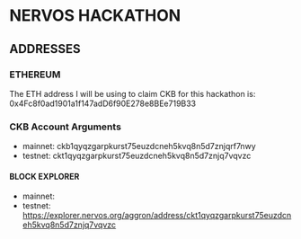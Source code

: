 # NERVOS HACKATHON

## ADDRESSES

### ETHEREUM

The ETH address I will be using to claim CKB for this hackathon is: 0x4Fc8f0ad1901a1f147adD6f90E278e8BEe719B33

### CKB Account Arguments

+ mainnet: ckb1qyqzgarpkurst75euzdcneh5kvq8n5d7znjqrf7nwy
+ testnet: ckt1qyqzgarpkurst75euzdcneh5kvq8n5d7znjq7vqvzc

#### BLOCK EXPLORER

+ mainnet:
+ testnet: https://explorer.nervos.org/aggron/address/ckt1qyqzgarpkurst75euzdcneh5kvq8n5d7znjq7vqvzc

